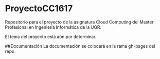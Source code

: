 # ProyectoCC1617
Repositorio para el proyecto de la asignatura Cloud Computing del Master Profesional en Ingeniería Informática de la UGR.

El tema del proyecto está aún por determinar.

##Documentación
La documentación se colocará en la rama gh-pages del repo.
